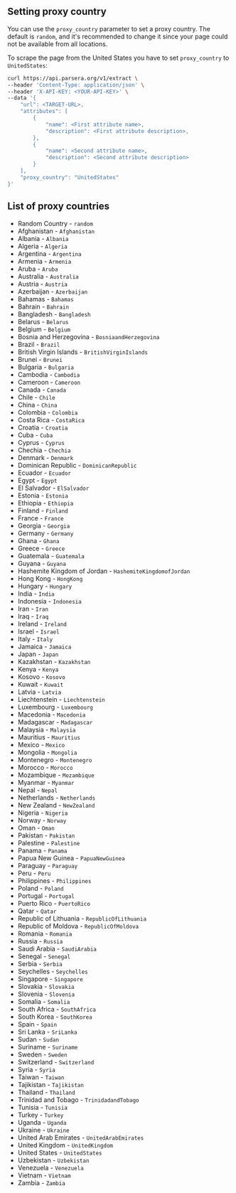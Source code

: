 ## Setting proxy country
You can use the `proxy_country` parameter to set a proxy country. The default is `random`, and it's recommended to change it since your page could not be available from all locations.

To scrape the page from the United States you have to set `proxy_country` to `UnitedStates`:
```bash
curl https://api.parsera.org/v1/extract \
--header 'Content-Type: application/json' \
--header 'X-API-KEY: <YOUR-API-KEY>' \
--data '{
    "url": <TARGET-URL>,
    "attributes": [
        {
            "name": <First attribute name>,
            "description": <First attribute description>,
        },
        {
            "name": <Second attribute name>,
            "description": <Second attribute description>
        }
    ],
    "proxy_country": "UnitedStates"
}'

```

## List of proxy countries

- Random Country - `random`
- Afghanistan - `Afghanistan`
- Albania - `Albania`
- Algeria - `Algeria`
- Argentina - `Argentina`
- Armenia - `Armenia`
- Aruba - `Aruba`
- Australia - `Australia`
- Austria - `Austria`
- Azerbaijan - `Azerbaijan`
- Bahamas - `Bahamas`
- Bahrain - `Bahrain`
- Bangladesh - `Bangladesh`
- Belarus - `Belarus`
- Belgium - `Belgium`
- Bosnia and Herzegovina - `BosniaandHerzegovina`
- Brazil - `Brazil`
- British Virgin Islands - `BritishVirginIslands`
- Brunei - `Brunei`
- Bulgaria - `Bulgaria`
- Cambodia - `Cambodia`
- Cameroon - `Cameroon`
- Canada - `Canada`
- Chile - `Chile`
- China - `China`
- Colombia - `Colombia`
- Costa Rica - `CostaRica`
- Croatia - `Croatia`
- Cuba - `Cuba`
- Cyprus - `Cyprus`
- Chechia - `Chechia`
- Denmark - `Denmark`
- Dominican Republic - `DominicanRepublic`
- Ecuador - `Ecuador`
- Egypt - `Egypt`
- El Salvador - `ElSalvador`
- Estonia - `Estonia`
- Ethiopia - `Ethiopia`
- Finland - `Finland`
- France - `France`
- Georgia - `Georgia`
- Germany - `Germany`
- Ghana - `Ghana`
- Greece - `Greece`
- Guatemala - `Guatemala`
- Guyana - `Guyana`
- Hashemite Kingdom of Jordan - `HashemiteKingdomofJordan`
- Hong Kong - `HongKong`
- Hungary - `Hungary`
- India - `India`
- Indonesia - `Indonesia`
- Iran - `Iran`
- Iraq - `Iraq`
- Ireland - `Ireland`
- Israel - `Israel`
- Italy - `Italy`
- Jamaica - `Jamaica`
- Japan - `Japan`
- Kazakhstan - `Kazakhstan`
- Kenya - `Kenya`
- Kosovo - `Kosovo`
- Kuwait - `Kuwait`
- Latvia - `Latvia`
- Liechtenstein - `Liechtenstein`
- Luxembourg - `Luxembourg`
- Macedonia - `Macedonia`
- Madagascar - `Madagascar`
- Malaysia - `Malaysia`
- Mauritius - `Mauritius`
- Mexico - `Mexico`
- Mongolia - `Mongolia`
- Montenegro - `Montenegro`
- Morocco - `Morocco`
- Mozambique - `Mozambique`
- Myanmar - `Myanmar`
- Nepal - `Nepal`
- Netherlands - `Netherlands`
- New Zealand - `NewZealand`
- Nigeria - `Nigeria`
- Norway - `Norway`
- Oman - `Oman`
- Pakistan - `Pakistan`
- Palestine - `Palestine`
- Panama - `Panama`
- Papua New Guinea - `PapuaNewGuinea`
- Paraguay - `Paraguay`
- Peru - `Peru`
- Philippines - `Philippines`
- Poland - `Poland`
- Portugal - `Portugal`
- Puerto Rico - `PuertoRico`
- Qatar - `Qatar`
- Republic of Lithuania - `RepublicOfLithuania`
- Republic of Moldova - `RepublicOfMoldova`
- Romania - `Romania`
- Russia - `Russia`
- Saudi Arabia - `SaudiArabia`
- Senegal - `Senegal`
- Serbia - `Serbia`
- Seychelles - `Seychelles`
- Singapore - `Singapore`
- Slovakia - `Slovakia`
- Slovenia - `Slovenia`
- Somalia - `Somalia`
- South Africa - `SouthAfrica`
- South Korea - `SouthKorea`
- Spain - `Spain`
- Sri Lanka - `SriLanka`
- Sudan - `Sudan`
- Suriname - `Suriname`
- Sweden - `Sweden`
- Switzerland - `Switzerland`
- Syria - `Syria`
- Taiwan - `Taiwan`
- Tajikistan - `Tajikistan`
- Thailand - `Thailand`
- Trinidad and Tobago - `TrinidadandTobago`
- Tunisia - `Tunisia`
- Turkey - `Turkey`
- Uganda - `Uganda`
- Ukraine - `Ukraine`
- United Arab Emirates - `UnitedArabEmirates`
- United Kingdom - `UnitedKingdom`
- United States - `UnitedStates`
- Uzbekistan - `Uzbekistan`
- Venezuela - `Venezuela`
- Vietnam - `Vietnam`
- Zambia - `Zambia`